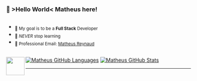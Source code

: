 ### 👾 >Hello World< Matheus here! 
##

-  <sub>🎯 My goal is to be a **Full Stack** Developer</sub>
-  <sub>🌱 _NEVER_ stop learning</sub>
-  <sub>📧 Professional Email: <a href="mailto:reynaudmatheus@outlook.com">Matheus Reynaud</a></sub>

##

<div float="right">
<img src="https://user-images.githubusercontent.com/113451187/227971254-eadbbc96-8ec9-4799-ba7e-11c428bd882c.jpg" width="50px" align="left">
</div>

<a href="https://github.com/mathreux">![Matheus GitHub Languages](https://github-readme-stats.vercel.app/api/top-langs/?username=mathreux&show_icons=true&theme=github_dark&layout=compact&hide_border=true&bg_color=00000000&text_color=888c91)</a>
<a href="https://github.com/mathreux">![Matheus GitHub Stats](https://github-readme-stats.vercel.app/api?username=mathreux&show_icons=true&theme=github_dark&hide_border=true&bg_color=00000000&text_color=888c91)</a>

***
